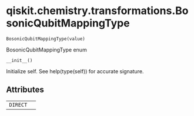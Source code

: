 # qiskit.chemistry.transformations.BosonicQubitMappingType



`BosonicQubitMappingType(value)`

BosonicQubitMappingType enum



`__init__()`

Initialize self. See help(type(self)) for accurate signature.

## Attributes

|          |   |
| -------- | - |
| `DIRECT` |   |
